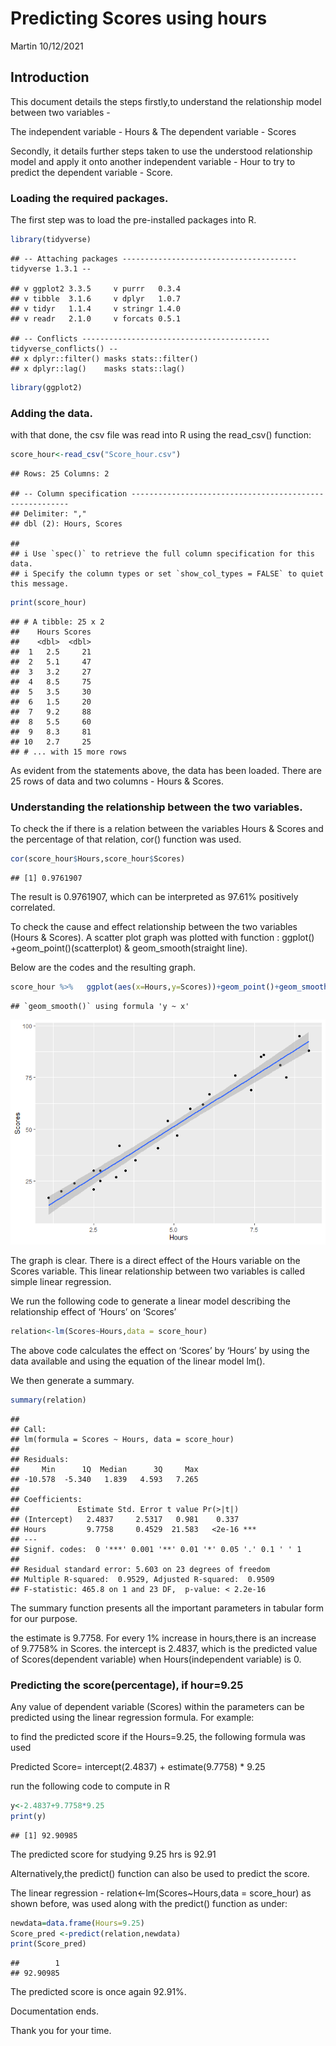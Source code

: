 Predicting Scores using hours
================
Martin
10/12/2021

## Introduction

This document details the steps firstly,to understand the relationship
model between two variables -

The independent variable - Hours & The dependent variable - Scores

Secondly, it details further steps taken to use the understood
relationship model and apply it onto another independent variable - Hour
to try to predict the dependent variable - Score.

### Loading the required packages.

The first step was to load the pre-installed packages into R.

``` r
library(tidyverse)
```

    ## -- Attaching packages --------------------------------------- tidyverse 1.3.1 --

    ## v ggplot2 3.3.5     v purrr   0.3.4
    ## v tibble  3.1.6     v dplyr   1.0.7
    ## v tidyr   1.1.4     v stringr 1.4.0
    ## v readr   2.1.0     v forcats 0.5.1

    ## -- Conflicts ------------------------------------------ tidyverse_conflicts() --
    ## x dplyr::filter() masks stats::filter()
    ## x dplyr::lag()    masks stats::lag()

``` r
library(ggplot2)
```

### Adding the data.

with that done, the csv file was read into R using the read_csv()
function:

``` r
score_hour<-read_csv("Score_hour.csv")
```

    ## Rows: 25 Columns: 2

    ## -- Column specification --------------------------------------------------------
    ## Delimiter: ","
    ## dbl (2): Hours, Scores

    ## 
    ## i Use `spec()` to retrieve the full column specification for this data.
    ## i Specify the column types or set `show_col_types = FALSE` to quiet this message.

``` r
print(score_hour)
```

    ## # A tibble: 25 x 2
    ##    Hours Scores
    ##    <dbl>  <dbl>
    ##  1   2.5     21
    ##  2   5.1     47
    ##  3   3.2     27
    ##  4   8.5     75
    ##  5   3.5     30
    ##  6   1.5     20
    ##  7   9.2     88
    ##  8   5.5     60
    ##  9   8.3     81
    ## 10   2.7     25
    ## # ... with 15 more rows

As evident from the statements above, the data has been loaded. There
are 25 rows of data and two columns - Hours & Scores.

### Understanding the relationship between the two variables.

To check the if there is a relation between the variables Hours & Scores
and the percentage of that relation, cor() function was used.

``` r
cor(score_hour$Hours,score_hour$Scores)
```

    ## [1] 0.9761907

The result is 0.9761907, which can be interpreted as 97.61% positively
correlated.

To check the cause and effect relationship between the two variables
(Hours & Scores). A scatter plot graph was plotted with function :
ggplot() +geom_point()(scatterplot) & geom_smooth(straight line).

Below are the codes and the resulting graph.

``` r
score_hour %>%   ggplot(aes(x=Hours,y=Scores))+geom_point()+geom_smooth(method = "lm")  
```

    ## `geom_smooth()` using formula 'y ~ x'

![](Predict-Score-using-Hour--GRIP-task-1_files/figure-gfm/unnamed-chunk-4-1.png)<!-- -->

The graph is clear. There is a direct effect of the Hours variable on
the Scores variable. This linear relationship between two variables is
called simple linear regression.

We run the following code to generate a linear model describing the
relationship effect of ‘Hours’ on ‘Scores’

``` r
relation<-lm(Scores~Hours,data = score_hour)
```

The above code calculates the effect on ‘Scores’ by ‘Hours’ by using the
data available and using the equation of the linear model lm().

We then generate a summary.

``` r
summary(relation)
```

    ## 
    ## Call:
    ## lm(formula = Scores ~ Hours, data = score_hour)
    ## 
    ## Residuals:
    ##     Min      1Q  Median      3Q     Max 
    ## -10.578  -5.340   1.839   4.593   7.265 
    ## 
    ## Coefficients:
    ##             Estimate Std. Error t value Pr(>|t|)    
    ## (Intercept)   2.4837     2.5317   0.981    0.337    
    ## Hours         9.7758     0.4529  21.583   <2e-16 ***
    ## ---
    ## Signif. codes:  0 '***' 0.001 '**' 0.01 '*' 0.05 '.' 0.1 ' ' 1
    ## 
    ## Residual standard error: 5.603 on 23 degrees of freedom
    ## Multiple R-squared:  0.9529, Adjusted R-squared:  0.9509 
    ## F-statistic: 465.8 on 1 and 23 DF,  p-value: < 2.2e-16

The summary function presents all the important parameters in tabular
form for our purpose.

the estimate is 9.7758. For every 1% increase in hours,there is an
increase of 9.7758% in Scores. the intercept is 2.4837, which is the
predicted value of Scores(dependent variable) when Hours(independent
variable) is 0.

### Predicting the score(percentage), if hour=9.25

Any value of dependent variable (Scores) within the parameters can be
predicted using the linear regression formula. For example:

to find the predicted score if the Hours=9.25, the following formula was
used

Predicted Score= intercept(2.4837) + estimate(9.7758) \* 9.25

run the following code to compute in R

``` r
y<-2.4837+9.7758*9.25 
print(y)
```

    ## [1] 92.90985

The predicted score for studying 9.25 hrs is 92.91

Alternatively,the predict() function can also be used to predict the
score.

The linear regression - relation\<-lm(Scores\~Hours,data = score_hour)
as shown before, was used along with the predict() function as under:

``` r
newdata=data.frame(Hours=9.25)
Score_pred <-predict(relation,newdata)
print(Score_pred)
```

    ##        1 
    ## 92.90985

The predicted score is once again 92.91%.

Documentation ends.

Thank you for your time.

